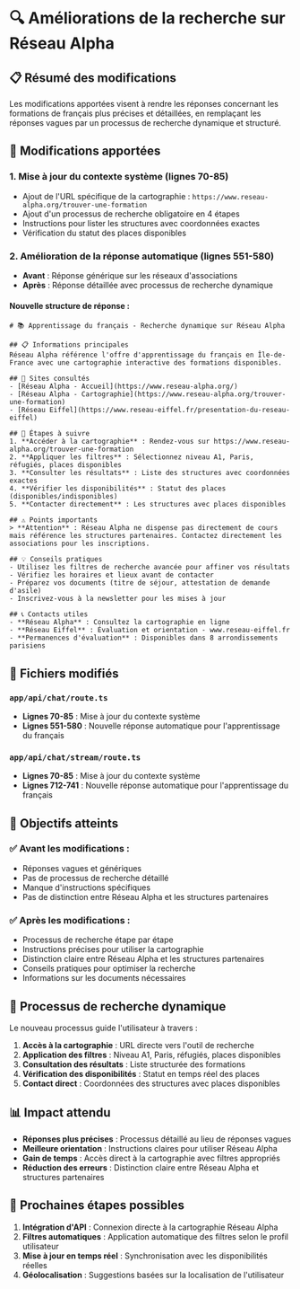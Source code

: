 # 🔍 Améliorations de la recherche sur Réseau Alpha

## 📋 Résumé des modifications

Les modifications apportées visent à rendre les réponses concernant les formations de français plus précises et détaillées, en remplaçant les réponses vagues par un processus de recherche dynamique et structuré.

## 🔧 Modifications apportées

### 1. **Mise à jour du contexte système** (lignes 70-85)
- Ajout de l'URL spécifique de la cartographie : `https://www.reseau-alpha.org/trouver-une-formation`
- Ajout d'un processus de recherche obligatoire en 4 étapes
- Instructions pour lister les structures avec coordonnées exactes
- Vérification du statut des places disponibles

### 2. **Amélioration de la réponse automatique** (lignes 551-580)
- **Avant** : Réponse générique sur les réseaux d'associations
- **Après** : Réponse détaillée avec processus de recherche dynamique

#### Nouvelle structure de réponse :
```
# 📚 Apprentissage du français - Recherche dynamique sur Réseau Alpha

## 📋 Informations principales
Réseau Alpha référence l'offre d'apprentissage du français en Île-de-France avec une cartographie interactive des formations disponibles.

## 🔗 Sites consultés
- [Réseau Alpha - Accueil](https://www.reseau-alpha.org/)
- [Réseau Alpha - Cartographie](https://www.reseau-alpha.org/trouver-une-formation)
- [Réseau Eiffel](https://www.reseau-eiffel.fr/presentation-du-reseau-eiffel)

## 📝 Étapes à suivre
1. **Accéder à la cartographie** : Rendez-vous sur https://www.reseau-alpha.org/trouver-une-formation
2. **Appliquer les filtres** : Sélectionnez niveau A1, Paris, réfugiés, places disponibles
3. **Consulter les résultats** : Liste des structures avec coordonnées exactes
4. **Vérifier les disponibilités** : Statut des places (disponibles/indisponibles)
5. **Contacter directement** : Les structures avec places disponibles

## ⚠️ Points importants
> **Attention** : Réseau Alpha ne dispense pas directement de cours mais référence les structures partenaires. Contactez directement les associations pour les inscriptions.

## 💡 Conseils pratiques
- Utilisez les filtres de recherche avancée pour affiner vos résultats
- Vérifiez les horaires et lieux avant de contacter
- Préparez vos documents (titre de séjour, attestation de demande d'asile)
- Inscrivez-vous à la newsletter pour les mises à jour

## 📞 Contacts utiles
- **Réseau Alpha** : Consultez la cartographie en ligne
- **Réseau Eiffel** : Évaluation et orientation - www.reseau-eiffel.fr
- **Permanences d'évaluation** : Disponibles dans 8 arrondissements parisiens
```

## 📁 Fichiers modifiés

### `app/api/chat/route.ts`
- **Lignes 70-85** : Mise à jour du contexte système
- **Lignes 551-580** : Nouvelle réponse automatique pour l'apprentissage du français

### `app/api/chat/stream/route.ts`
- **Lignes 70-85** : Mise à jour du contexte système
- **Lignes 712-741** : Nouvelle réponse automatique pour l'apprentissage du français

## 🎯 Objectifs atteints

### ✅ **Avant les modifications :**
- Réponses vagues et génériques
- Pas de processus de recherche détaillé
- Manque d'instructions spécifiques
- Pas de distinction entre Réseau Alpha et les structures partenaires

### ✅ **Après les modifications :**
- Processus de recherche étape par étape
- Instructions précises pour utiliser la cartographie
- Distinction claire entre Réseau Alpha et les structures partenaires
- Conseils pratiques pour optimiser la recherche
- Informations sur les documents nécessaires

## 🔄 Processus de recherche dynamique

Le nouveau processus guide l'utilisateur à travers :

1. **Accès à la cartographie** : URL directe vers l'outil de recherche
2. **Application des filtres** : Niveau A1, Paris, réfugiés, places disponibles
3. **Consultation des résultats** : Liste structurée des formations
4. **Vérification des disponibilités** : Statut en temps réel des places
5. **Contact direct** : Coordonnées des structures avec places disponibles

## 📊 Impact attendu

- **Réponses plus précises** : Processus détaillé au lieu de réponses vagues
- **Meilleure orientation** : Instructions claires pour utiliser Réseau Alpha
- **Gain de temps** : Accès direct à la cartographie avec filtres appropriés
- **Réduction des erreurs** : Distinction claire entre Réseau Alpha et structures partenaires

## 🚀 Prochaines étapes possibles

1. **Intégration d'API** : Connexion directe à la cartographie Réseau Alpha
2. **Filtres automatiques** : Application automatique des filtres selon le profil utilisateur
3. **Mise à jour en temps réel** : Synchronisation avec les disponibilités réelles
4. **Géolocalisation** : Suggestions basées sur la localisation de l'utilisateur 